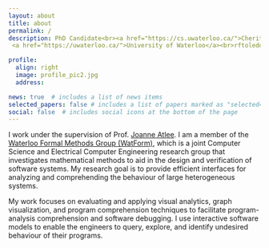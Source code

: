```yaml
---
layout: about
title: about
permalink: /
description: PhD Candidate<br><a href="https://cs.uwaterloo.ca/">Cheriton School of Computer Science</a><br>
 <a href="https://uwaterloo.ca/">University of Waterloo</a><br>rftoledo@uwaterloo.ca

profile:
  align: right
  image: profile_pic2.jpg
  address: 

news: true  # includes a list of news items
selected_papers: false # includes a list of papers marked as "selected={true}"
social: false  # includes social icons at the bottom of the page
---
```


<!-- Write your biography here. Tell the world about yourself. Link to your favorite [subreddit](http://reddit.com){:target="\_blank"}. You can put a picture in, too. The code is already in, just name your picture `prof_pic.jpg` and put it in the `img/` folder.

Put your address / P.O. box / other info right below your picture. You can also disable any these elements by editing `profile` property of the YAML header of your `_pages/about.md`. Edit `_bibliography/papers.bib` and Jekyll will render your [publications page](/al-folio/publications/) automatically.

Link to your social media connections, too. This theme is set up to use [Font Awesome icons](http://fortawesome.github.io/Font-Awesome/){:target="\_blank"} and [Academicons](https://jpswalsh.github.io/academicons/){:target="\_blank"}, like the ones below. Add your Facebook, Twitter, LinkedIn, Google Scholar, or just disable all of them. -->

<!-- My research interests are in software engineering with a particular focus on improving the quality of software.
Much of my work focuses on modelling software in terms of its features and on detecting, resolving, and managing feature interactions -- where the goal is to support the rapid development of new features / services / modular components that are oblivious of each other yet interoperate well. Applications of this work include feature-rich systems, systems-of-systems, and Internet of Things. My group develops theories of composition, analyses to detect feature interactions, architectures to coordinate features and resolve interactions, and proof systems for interoperability.

Dr. Storey’s research goal is to understand how technology can help people explore, understand, and share complex information and knowledge. She evaluates and applies techniques from knowledge engineering, social software, and visual interface design to applications such as collaborative software development, program comprehension, biomedical ontology development, and learning in Web-based environments.  -->

<!-- I study how humans interact with code and design new ways to build software. I work at the intersection of software engineering and human-computer interaction.

I use behavioral methods to study developers as users of their programming tools, understand what makes designing, implementing, and debugging software hard, and re-envision the relationship between developers and code. A key focus of my work has been designing new techniques to view and manipulate code. I have pioneered the design of crowdsourced programming environments, which reify developer’s design knowledge, strategies, and mental models in explicit forms which can be manipulated by program analysis tools and connected to code. -->

I work under the supervision of Prof. [Joanne Atlee](https://cs.uwaterloo.ca/~jmatlee/index.shtml). I am a member of the [Waterloo Formal Methods Group (WatForm)](https://watform.uwaterloo.ca/), which is a joint Computer Science and Electrical Computer Engineering research group that investigates mathematical methods to aid in the design and verification of software systems. My research goal is to provide efficient interfaces for analyzing and comprehending the behaviour of large heterogeneous systems.

My work focuses on evaluating and applying visual analytics, graph visualization, and program comprehension techniques to facilitate program-analysis comprehension and software debugging. I use interactive software models to enable the engineers to query, explore, and identify undesired behaviour of their programs.
